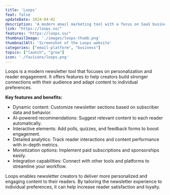```yaml
---
title: 'Loops'
feat: false
updateDate: 2024-04-02
description: 'A modern email marketing tool with a focus on SaaS businesses. Loops is the perfect platform to send marketing and transactional emails.'
link: "https://loops.so/"
features: "https://loops.so/"
thumbnailImage: './images/loops-thumb.png'
thumbnailAlt: 'Screenshot of the Loops website'
categories: ["email-platform", "business"]
topics: ["launch", "grow"]
icon: './favicons/loops.png'
---
```



Loops is a modern newsletter tool that focuses on personalization and reader engagement. It offers features to help creators build stronger connections with their audience and adapt content to individual preferences.

<b>Key features and benefits:</b>

- Dynamic content: Customize newsletter sections based on subscriber data and behavior.
- AI-powered recommendations: Suggest relevant content to each reader automatically.
- Interactive elements: Add polls, quizzes, and feedback forms to boost engagement.
- Detailed analytics: Track reader interactions and content performance with in-depth metrics.
- Monetization options: Implement paid subscriptions and sponsorships easily.
- Integration capabilities: Connect with other tools and platforms to streamline your workflow.

Loops enables newsletter creators to deliver more personalized and engaging content to their readers. By tailoring the newsletter experience to individual preferences, it can help increase reader satisfaction and loyalty.